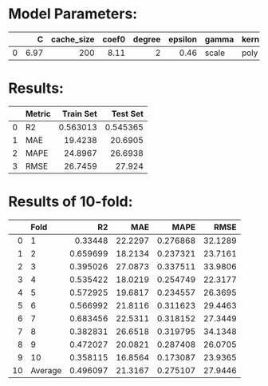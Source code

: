 # Model Parameters: 
|    |    C |   cache_size |   coef0 |   degree |   epsilon | gamma   | kernel   |   max_iter | shrinking   |   tol | verbose   |
|---:|-----:|-------------:|--------:|---------:|----------:|:--------|:---------|-----------:|:------------|------:|:----------|
|  0 | 6.97 |          200 |    8.11 |        2 |      0.46 | scale   | poly     |         -1 | True        | 0.001 | False     |

# Results: 
|    | Metric   |   Train Set |   Test Set |
|---:|:---------|------------:|-----------:|
|  0 | R2       |    0.563013 |   0.545365 |
|  1 | MAE      |   19.4238   |  20.6905   |
|  2 | MAPE     |   24.8967   |  26.6938   |
|  3 | RMSE     |   26.7459   |  27.924    |

# Results of 10-fold: 
|    | Fold    |       R2 |     MAE |     MAPE |    RMSE |
|---:|:--------|---------:|--------:|---------:|--------:|
|  0 | 1       | 0.33448  | 22.2297 | 0.276868 | 32.1289 |
|  1 | 2       | 0.659699 | 18.2134 | 0.237321 | 23.7161 |
|  2 | 3       | 0.395026 | 27.0873 | 0.337511 | 33.9806 |
|  3 | 4       | 0.535422 | 18.0219 | 0.254749 | 22.3177 |
|  4 | 5       | 0.572925 | 19.6817 | 0.234557 | 26.3695 |
|  5 | 6       | 0.566992 | 21.8116 | 0.311623 | 29.4463 |
|  6 | 7       | 0.683456 | 22.5311 | 0.318152 | 27.3449 |
|  7 | 8       | 0.382831 | 26.6518 | 0.319795 | 34.1348 |
|  8 | 9       | 0.472027 | 20.0821 | 0.287408 | 26.0705 |
|  9 | 10      | 0.358115 | 16.8564 | 0.173087 | 23.9365 |
| 10 | Average | 0.496097 | 21.3167 | 0.275107 | 27.9446 |